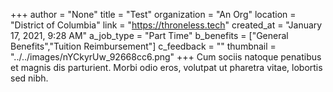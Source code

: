 +++
author = "None"
title = "Test"
organization = "An Org"
location = "District of Columbia"
link = "https://throneless.tech"
created_at = "January 17, 2021, 9:28 AM"
a_job_type = "Part Time"
b_benefits = ["General Benefits","Tuition Reimbursement"]
c_feedback = ""
thumbnail = "../../images/nYCkyrUw_92668cc6.png"
+++
Cum sociis natoque penatibus et magnis dis parturient. Morbi odio eros, volutpat ut pharetra vitae, lobortis sed nibh.